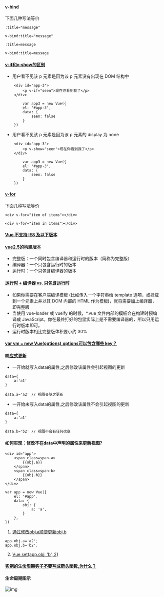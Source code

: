 #### [v-bind](https://cn.vuejs.org/v2/guide/#%E5%A3%B0%E6%98%8E%E5%BC%8F%E6%B8%B2%E6%9F%93)
下面几种写法等价
```
:title="message"

v-bind:title="message"

:title=message

v-bind:title=message
```

#### [v-if和v-show的区别](https://cn.vuejs.org/v2/guide/conditional.html#v-if-vs-v-show)
* 用户看不见该 p 元素是因为该 p 元素没有出现在 DOM 结构中
```
    <div id="app-3">
        <p v-if="seen">现在你看到我了</p>
    </div>

        var app3 = new Vue({
        el: '#app-3',
        data: {
            seen: false
        }
    })
```
* 用户看不见该 p 元素是因为该 p 元素的 display 为 none
```
    <div id="app-3">
        <p v-show="seen">现在你看到我了</p>
    </div>

        var app3 = new Vue({
        el: '#app-3',
        data: {
            seen: false
        }
    })
```

#### [v-for](https://cn.vuejs.org/v2/guide/list.html)
下面几种写法等价
```
<div v-for="item of items"></div>

<div v-for="item in items"></div>
```
#### [Vue 不支持 IE8 及以下版本](https://cn.vuejs.org/v2/guide/installation.html)

#### [vue2.5的构建版本](https://xiedaimala.com/tasks/ac386daf-a72d-410e-9347-5fe6ed8e967a/quizzes/cb843243-dbba-4b52-b4de-a98452ec6e0d)
 * 完整版：一个同时包含编译器和运行时的版本（简称为完整版）
 * 编译器：一个只包含运行时的版本
 * 运行时：一个只包含编译器的版本

#### [运行时 + 编译器 vs. 只包含运行时](https://cn.vuejs.org/v2/guide/installation.html#%E8%BF%90%E8%A1%8C%E6%97%B6-%E7%BC%96%E8%AF%91%E5%99%A8-vs-%E5%8F%AA%E5%8C%85%E5%90%AB%E8%BF%90%E8%A1%8C%E6%97%B6)
* 如果你需要在客户端编译模板 (比如传入一个字符串给 template 选项，或挂载到一个元素上并以其 DOM 内部的 HTML 作为模板)，就将需要加上编译器，即完整版
* 当使用 vue-loader 或 vueify 的时候，*.vue 文件内部的模板会在构建时预编译成 JavaScript。你在最终打好的包里实际上是不需要编译器的，所以只用运行时版本即可。
* 运行时版本相比完整版体积要小约 30%

#### [var vm = new Vue(options),options可以包含哪些 key？](https://cn.vuejs.org/v2/api/#%E9%80%89%E9%A1%B9-%E6%95%B0%E6%8D%AE) 

#### [响应式更新](https://cn.vuejs.org/v2/guide/instance.html#%E6%95%B0%E6%8D%AE%E4%B8%8E%E6%96%B9%E6%B3%95)
* 一开始就写入data的属性,之后修改该属性会引起视图的更新
```
data={
    a:'a1'
}

data.a='a2' // 视图会随之更新
```
* 一开始未写入data的属性,之后修改该属性不会引起视图的更新
```
data={
    a:'a1'
}

data.b='b2' // 视图不会有任何改变
```
#### 如何实现：修改不在data中声明的属性来更新视图?
```
<div id="app">
    <span class=span-a>
        {{obj.a}}
    </span>
    <span class=span-b>
        {{obj.b}}
    </span>
</div>

var app = new Vue({
    el: '#app',
    data: {
        obj: {
            a: 'a',
        }
    },
})
```
1. [通过修改obj.a顺便更新obj.b](https://www.zhihu.com/search?q=%E6%96%B9%E5%BA%94%E6%9D%AD%20vue%E8%87%AA%E6%B5%8B%E9%A2%98&type=content)
```
app.obj.a='a2';
app.obj.b='b2';
```
2. [Vue.set(app.obj, 'b', 2)](https://cn.vuejs.org/v2/guide/reactivity.html#%E6%A3%80%E6%B5%8B%E5%8F%98%E5%8C%96%E7%9A%84%E6%B3%A8%E6%84%8F%E4%BA%8B%E9%A1%B9)

#### [实例的生命周期钩子不要写成箭头函数,为什么？](https://cn.vuejs.org/v2/guide/instance.html#%E5%AE%9E%E4%BE%8B%E7%94%9F%E5%91%BD%E5%91%A8%E6%9C%9F%E9%92%A9%E5%AD%90)


#### 生命周期图示
![img](https://cn.vuejs.org/images/lifecycle.png)

